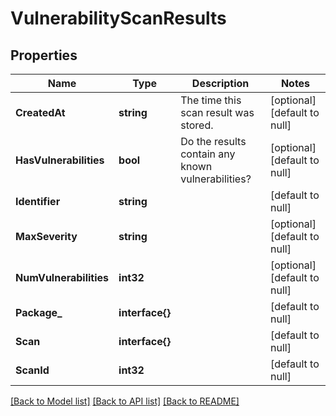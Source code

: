 # VulnerabilityScanResults

## Properties
Name | Type | Description | Notes
------------ | ------------- | ------------- | -------------
**CreatedAt** | **string** | The time this scan result was stored. | [optional] [default to null]
**HasVulnerabilities** | **bool** | Do the results contain any known vulnerabilities? | [optional] [default to null]
**Identifier** | **string** |  | [default to null]
**MaxSeverity** | **string** |  | [optional] [default to null]
**NumVulnerabilities** | **int32** |  | [optional] [default to null]
**Package_** | **interface{}** |  | [default to null]
**Scan** | **interface{}** |  | [default to null]
**ScanId** | **int32** |  | [default to null]

[[Back to Model list]](../README.md#documentation-for-models) [[Back to API list]](../README.md#documentation-for-api-endpoints) [[Back to README]](../README.md)


